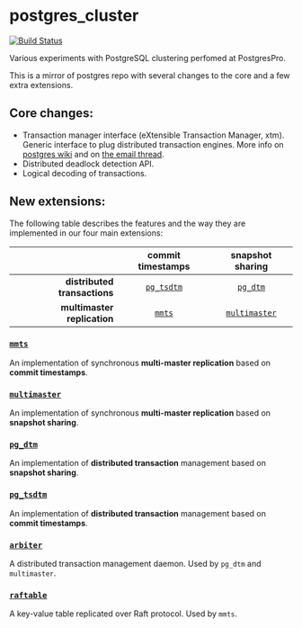 # postgres_cluster

[![Build Status](https://travis-ci.org/postgrespro/postgres_cluster.svg?branch=master)](https://travis-ci.org/postgrespro/postgres_cluster)

Various experiments with PostgreSQL clustering perfomed at PostgresPro.

This is a mirror of postgres repo with several changes to the core and a few extra extensions.

## Core changes:

* Transaction manager interface (eXtensible Transaction Manager, xtm). Generic interface to plug distributed transaction engines. More info on [postgres wiki](https://wiki.postgresql.org/wiki/DTM) and on [the email thread](http://www.postgresql.org/message-id/flat/F2766B97-555D-424F-B29F-E0CA0F6D1D74@postgrespro.ru).
* Distributed deadlock detection API.
* Logical decoding of transactions.

## New extensions:

The following table describes the features and the way they are implemented in our four main extensions:

|                            |commit timestamps             |snapshot sharing                    |
|---------------------------:|:----------------------------:|:----------------------------------:|
|**distributed transactions**|[`pg_tsdtm`](contrib/pg_tsdtm)|[`pg_dtm`](contrib/pg_dtm)          |
|**multimaster replication** |[`mmts`](contrib/mmts)        |[`multimaster`](contrib/multimaster)|

### [`mmts`](contrib/mmts)
An implementation of synchronous **multi-master replication** based on **commit timestamps**.

### [`multimaster`](contrib/multimaster)
An implementation of synchronous **multi-master replication** based on **snapshot sharing**.

### [`pg_dtm`](contrib/pg_dtm)
An implementation of **distributed transaction** management based on **snapshot sharing**.

### [`pg_tsdtm`](contrib/pg_tsdtm)
An implementation of **distributed transaction** management based on **commit timestamps**.

### [`arbiter`](contrib/arbiter)
A distributed transaction management daemon.
Used by `pg_dtm` and `multimaster`.

### [`raftable`](contrib/raftable)
A key-value table replicated over Raft protocol.
Used by `mmts`.
